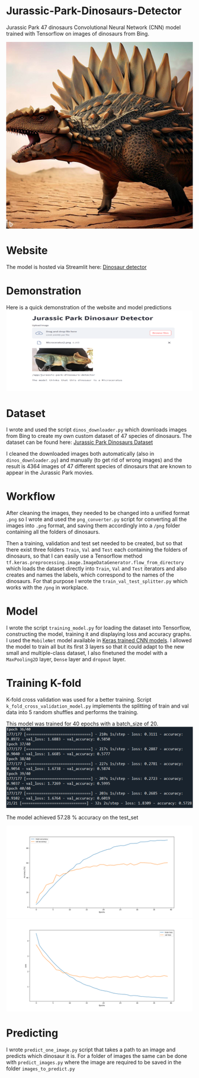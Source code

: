 # Jurassic-Park-Dinosaurs-Detector
Jurassic Park 47 dinosaurs Convolutional Neural Network (CNN) model trained with Tensorflow on images of dinosaurs from Bing.

![hi](/images_to_predict/Dimetrodon.png)
# Website
The model is hosted via Streamlit here: [Dinosaur detector](https://mqvscmjomxjrnigtvmxevz.streamlit.app/)

# Demonstration
Here is a quick demonstration of the website and model predictions
![hi](Show.png)
# Dataset
I wrote and used the script `dinos_downloader.py` which downloads images from Bing to create my own custom dataset of 47 species of dinosaurs. The dataset can be found here: [Jurassic Park Dinosaurs Dataset](https://www.kaggle.com/datasets/antaresl/jurassic-park-dinosaurs-dataset)

I cleaned the downloaded images both automatically (also in `dinos_downloader.py`) and manually (to get rid of wrong images) and the result is 4364 images of 47 different species of dinosaurs that are known to appear in the Jurassic Park movies.

# Workflow
After cleaning the images, they needed to be changed into a unified format `.png` so I wrote and used the `png_converter.py` script for converting all the images into `.png` format, and saving them accordingly into a `/png` folder containing all the folders of dinosaurs.

Then a training, validation and test set needed to be created, but so that there exist three folders `Train`, `Val` and `Test` each containing the folders of dinosaurs, so that I can easily use a Tensorflow method `tf.keras.preprocessing.image.ImageDataGenerator.flow_from_directory` which loads the dataset directly into `Train`, `Val` and `Test` iterators and also creates and names the labels, which correspond to the names of the dinosaurs. For that purpose I wrote the `train_val_test_splitter.py` which works with the `/png` in workplace.

# Model
I wrote the script `training_model.py` for loading the dataset into Tensorflow, constructing the model, training it and displaying loss and accuracy graphs.
I used the `MobileNet` model available in [Keras trained CNN models](https://keras.io/api/applications/). I allowed the model to train all but its first 3 layers so that it could adapt to the new small and multiple-class dataset, I also finetuned the model with a  `MaxPooling2D` layer, `Dense` layer and `dropout` layer. 

# Training K-fold
K-fold cross validation was used for a better training. Script `k_fold_cross_validation_model.py` implements the splitting of train and val data into 5 random shuffles and performs the training.

This model was trained for 40 epochs with a batch_size of 20. 
![hi](/Other_images/training_result.png)

The model achieved 57.28 % accuracy on the test_set

![hi](/Other_images/mobilenet_57_percent_acc.png)
![hi](/Other_images/mobilenet_57_percent_loss.png)
# Predicting 
I wrote `predict_one_image.py` script that takes a path to an image and predicts which dinosaur it is. 
For a folder of images the same can be done with `predict_images.py` where the image are required to be saved in the folder `images_to_predict.py`


